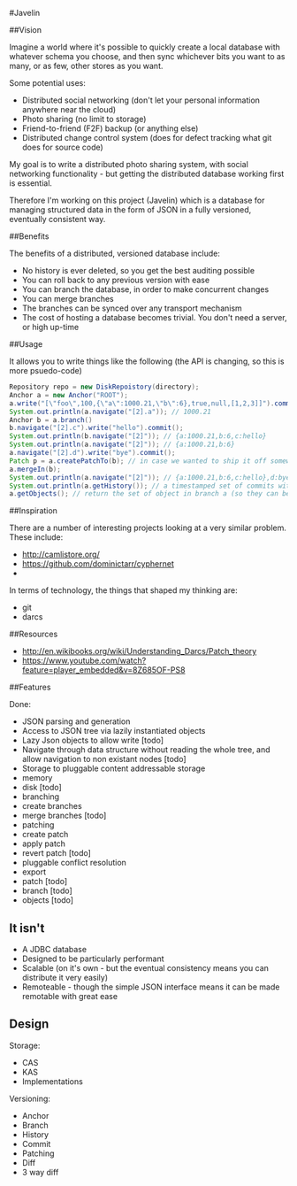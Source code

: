 #Javelin

##Vision

Imagine a world where it's possible to quickly create a local database with whatever schema you choose, and then sync 
whichever bits you want to as many, or as few, other stores as you want.

Some potential uses:

* Distributed social networking (don't let your personal information anywhere near the cloud)
* Photo sharing (no limit to storage)
* Friend-to-friend (F2F) backup (or anything else)
* Distributed change control system (does for defect tracking what git does for source code)

My goal is to write a distributed photo sharing system, with social networking functionality - but getting the distributed 
database working first is essential. 

Therefore I'm working on this project (Javelin) which is a database for managing structured data in the form of JSON 
in a fully versioned, eventually consistent way.

##Benefits

The benefits of a distributed, versioned database include:

* No history is ever deleted, so you get the best auditing possible
* You can roll back to any previous version with ease
* You can branch the database, in order to make concurrent changes
* You can merge branches 
* The branches can be synced over any transport mechanism
* The cost of hosting a database becomes trivial. You don't need a server, or high up-time

##Usage

It allows you to write things like the following (the API is changing, so this is more psuedo-code)

```java
Repository repo = new DiskRepoistory(directory);
Anchor a = new Anchor("ROOT");
a.write("[\"foo\",100,{\"a\":1000.21,\"b\":6},true,null,[1,2,3]]").commit();
System.out.println(a.navigate("[2].a")); // 1000.21
Anchor b = a.branch()
b.navigate("[2].c").write("hello").commit();
System.out.println(b.navigate("[2]")); // {a:1000.21,b:6,c:hello}
System.out.println(a.navigate("[2]")); // {a:1000.21,b:6}
a.navigate("[2].d").write("bye").commit();
Patch p = a.createPatchTo(b); // in case we wanted to ship it off somewhere
a.mergeIn(b);
System.out.println(a.navigate("[2]")); // {a:1000.21,b:6,c:hello},d:bye   
System.out.println(a.getHistory()); // a timestamped set of commits with parents
a.getObjects(); // return the set of object in branch a (so they can be shipped off elsewhere)
```
    
##Inspiration

There are a number of interesting projects looking at a very similar problem. These include:

* http://camlistore.org/
* https://github.com/dominictarr/cyphernet
* <need to look these up>

In terms of technology, the things that shaped my thinking are:

* git
* darcs


##Resources

* http://en.wikibooks.org/wiki/Understanding_Darcs/Patch_theory
* https://www.youtube.com/watch?feature=player_embedded&v=8Z685OF-PS8
    
##Features

Done:

* JSON parsing and generation
* Access to JSON tree via lazily instantiated objects
 * Lazy Json objects to allow write [todo]
 * Navigate through data structure without reading the whole tree, and allow navigation to non existant nodes [todo]
* Storage to pluggable content addressable storage
 * memory 
 * disk [todo]
* branching
 * create branches
 * merge branches [todo]
* patching
 * create patch
 * apply patch
 * revert patch [todo]
 * pluggable conflict resolution
* export
 * patch [todo]
 * branch [todo]
 * objects [todo]


It isn't
--------

* A JDBC database
* Designed to be particularly performant
* Scalable (on it's own - but the eventual consistency means you can distribute it very easily)
* Remoteable - though the simple JSON interface means it can be made remotable with great ease

Design
------

Storage:

* CAS
* KAS
* Implementations

Versioning:

* Anchor
* Branch
* History
* Commit
* Patching
 * Diff
 * 3 way diff
